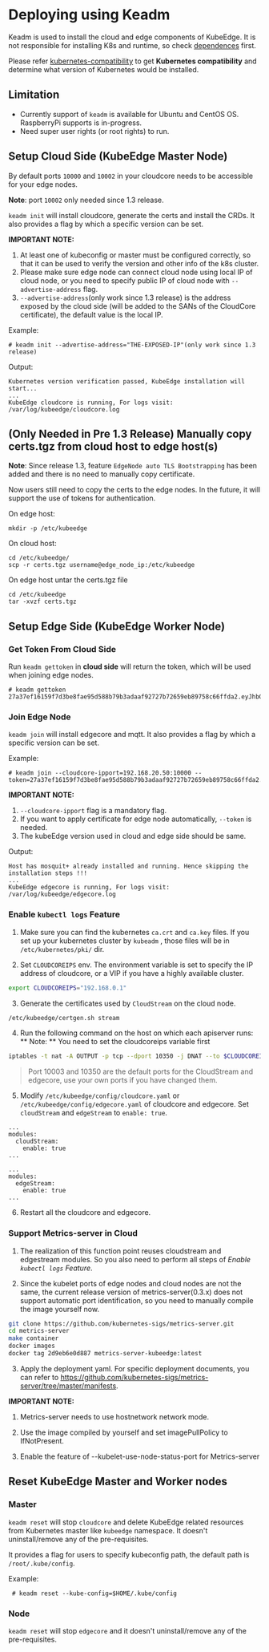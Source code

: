 # Deploying using Keadm

Keadm is used to install the cloud and edge components of KubeEdge. It is not responsible for installing K8s and runtime, so check [dependences](../getting-started.md#Dependencies) first.

Please refer [kubernetes-compatibility](https://github.com/kubeedge/kubeedge#kubernetes-compatibility) to get **Kubernetes compatibility** and determine what version of Kubernetes would be installed.

## Limitation

- Currently support of `keadm` is available for Ubuntu and CentOS OS. RaspberryPi supports is in-progress.
- Need super user rights (or root rights) to run.

## Setup Cloud Side (KubeEdge Master Node)

By default ports `10000` and `10002` in your cloudcore needs to be accessible for your edge nodes.

**Note**: port `10002` only needed since 1.3 release.

`keadm init` will install cloudcore, generate the certs and install the CRDs. It also provides a flag by which a specific version can be set.

**IMPORTANT NOTE:**
1. At least one of kubeconfig or master must be configured correctly, so that it can be used to verify the version and other info of the k8s cluster.
1. Please make sure edge node can connect cloud node using local IP of cloud node, or you need to specify public IP of cloud node with `--advertise-address` flag.
1. `--advertise-address`(only work since 1.3 release) is the address exposed by the cloud side (will be added to the SANs of the CloudCore certificate), the default value is the local IP.

Example:

```shell
# keadm init --advertise-address="THE-EXPOSED-IP"(only work since 1.3 release)
```

Output:
```
Kubernetes version verification passed, KubeEdge installation will start...
...
KubeEdge cloudcore is running, For logs visit:  /var/log/kubeedge/cloudcore.log
```

## (**Only Needed in Pre 1.3 Release**) Manually copy certs.tgz from cloud host to edge host(s)

**Note**: Since release 1.3, feature `EdgeNode auto TLS Bootstrapping` has been added and there is no need to manually copy certificate.

Now users still need to copy the certs to the edge nodes. In the future, it will support the use of tokens for authentication.

On edge host:

```
mkdir -p /etc/kubeedge
```

On cloud host:

```
cd /etc/kubeedge/
scp -r certs.tgz username@edge_node_ip:/etc/kubeedge
```

On edge host untar the certs.tgz file

```
cd /etc/kubeedge
tar -xvzf certs.tgz
```

## Setup Edge Side (KubeEdge Worker Node)

### Get Token From Cloud Side

Run `keadm gettoken` in **cloud side** will return the token, which will be used when joining edge nodes.

```shell
# keadm gettoken
27a37ef16159f7d3be8fae95d588b79b3adaaf92727b72659eb89758c66ffda2.eyJhbGciOiJIUzI1NiIsInR5cCI6IkpXVCJ9.eyJleHAiOjE1OTAyMTYwNzd9.JBj8LLYWXwbbvHKffJBpPd5CyxqapRQYDIXtFZErgYE
```

### Join Edge Node

`keadm join` will install edgecore and mqtt. It also provides a flag by which a specific version can be set.

Example:

```shell
# keadm join --cloudcore-ipport=192.168.20.50:10000 --token=27a37ef16159f7d3be8fae95d588b79b3adaaf92727b72659eb89758c66ffda2.eyJhbGciOiJIUzI1NiIsInR5cCI6IkpXVCJ9.eyJleHAiOjE1OTAyMTYwNzd9.JBj8LLYWXwbbvHKffJBpPd5CyxqapRQYDIXtFZErgYE
```

**IMPORTANT NOTE:**
1. `--cloudcore-ipport` flag is a mandatory flag.
1. If you want to apply certificate for edge node automatically, `--token` is needed.
1. The kubeEdge version used in cloud and edge side should be same.

Output:

```shell
Host has mosquit+ already installed and running. Hence skipping the installation steps !!!
...
KubeEdge edgecore is running, For logs visit:  /var/log/kubeedge/edgecore.log
```

### Enable `kubectl logs` Feature
1. Make sure you can find the kubernetes `ca.crt` and `ca.key` files. If you set up your kubernetes cluster by `kubeadm` , those files will be in `/etc/kubernetes/pki/` dir.

2. Set `CLOUDCOREIPS` env. The environment variable is set to specify the IP address of cloudcore, or a VIP if you have a highly available cluster.

  ```bash
  export CLOUDCOREIPS="192.168.0.1"
  ```

3. Generate the certificates used by `CloudStream` on the cloud node.

  ```bash
  /etc/kubeedge/certgen.sh stream
  ```

4. Run the following command on the host on which each apiserver runs:
  ** Note: ** You need to set the cloudcoreips variable first

  ```bash
  iptables -t nat -A OUTPUT -p tcp --dport 10350 -j DNAT --to $CLOUDCOREIPS:10003
  ```
  > Port 10003 and 10350 are the default ports for the CloudStream and edgecore, 
    use your own ports if you have changed them. 


5. Modify  `/etc/kubeedge/config/cloudcore.yaml` or `/etc/kubeedge/config/edgecore.yaml` of cloudcore and edgecore. Set `cloudStream` and `edgeStream`  to  `enable: true`.

  ```
  ...
  modules:
    cloudStream:
      enable: true
  ...
  
  ...
  modules:
    edgeStream:
      enable: true
  ...
  ```

6. Restart all the cloudcore and edgecore.

### Support Metrics-server in Cloud
1. The realization of this function point reuses cloudstream and edgestream modules. So you also need to perform all steps of *Enable `kubectl logs` Feature*.

2. Since the kubelet ports of edge nodes and cloud nodes are not the same, the current release version of metrics-server(0.3.x) does not support automatic port identification, so you need to manually compile the image yourself now. 

```bash
git clone https://github.com/kubernetes-sigs/metrics-server.git
cd metrics-server
make container
docker images
docker tag 2d9eb6e0d887 metrics-server-kubeedge:latest
```

3. Apply the deployment yaml. For specific deployment documents, you can refer to https://github.com/kubernetes-sigs/metrics-server/tree/master/manifests.

**IMPORTANT NOTE:**
1. Metrics-server needs to use hostnetwork network mode.

2. Use the image compiled by yourself and set imagePullPolicy to IfNotPresent.

3. Enable the feature of --kubelet-use-node-status-port for Metrics-server

## Reset KubeEdge Master and Worker nodes

### Master
`keadm reset` will stop `cloudcore` and delete KubeEdge related resources from Kubernetes master like `kubeedge` namespace. It doesn't uninstall/remove any of the pre-requisites.

It provides a flag for users to specify kubeconfig path, the default path is `/root/.kube/config`.

 Example:

```shell
 # keadm reset --kube-config=$HOME/.kube/config
```

 ### Node
`keadm reset` will stop `edgecore` and it doesn't uninstall/remove any of the pre-requisites.
